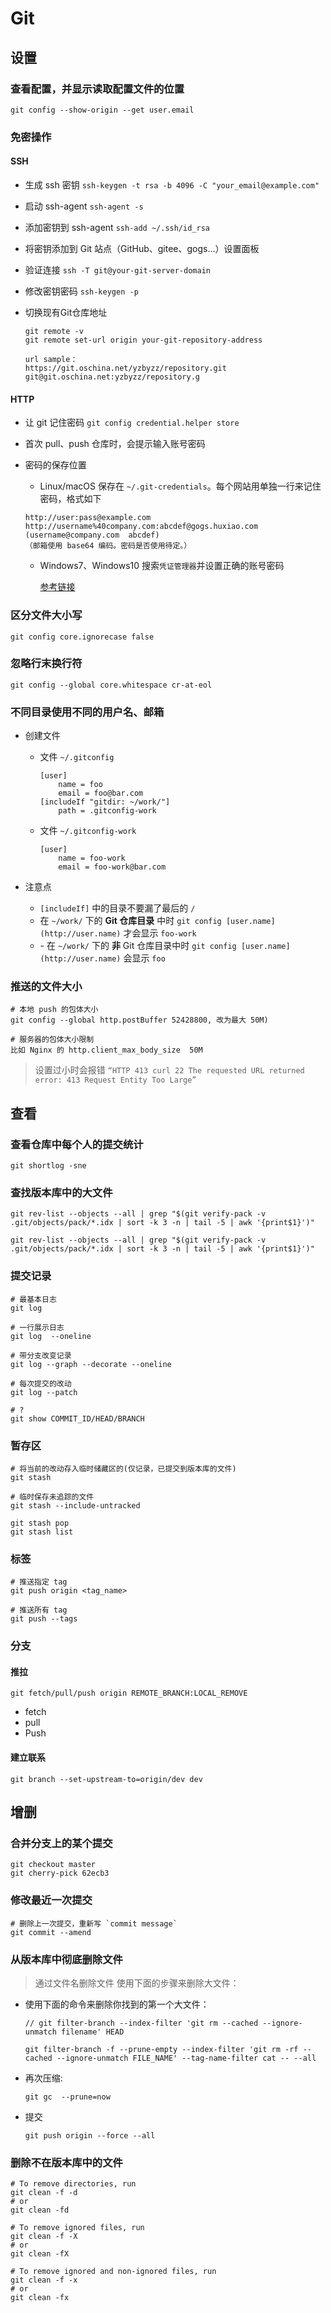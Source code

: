 # Git

## 设置

### 查看配置，并显示读取配置文件的位置

```shell
git config --show-origin --get user.email
```

### 免密操作

#### SSH
- 生成 ssh 密钥 `ssh-keygen -t rsa -b 4096 -C "your_email@example.com"`
- 启动 ssh-agent `ssh-agent -s`
- 添加密钥到 ssh-agent `ssh-add ~/.ssh/id_rsa`
- 将密钥添加到 Git 站点（GitHub、gitee、gogs...）设置面板
- 验证连接 `ssh -T git@your-git-server-domain`
- 修改密钥密码  `ssh-keygen -p`
- 切换现有Git仓库地址

    ```shell
    git remote -v 
    git remote set-url origin your-git-repository-address 

    url sample：
    https://git.oschina.net/yzbyzz/repository.git
    git@git.oschina.net:yzbyzz/repository.g 
    ```

#### HTTP

- 让 git 记住密码 `git config credential.helper store`

- 首次 pull、push 仓库时，会提示输入账号密码

- 密码的保存位置

    - Linux/macOS 保存在 `~/.git-credentials`。每个网站用单独一行来记住密码，格式如下

    ```shell
    http://user:pass@example.com
    http://username%40company.com:abcdef@gogs.huxiao.com
    (username@company.com  abcdef)
    （邮箱使用 base64 编码。密码是否使用待定。）
    ```

    - Windows7、Windows10 搜索`凭证管理器`并设置正确的账号密码

       [参考链接](https://blog.csdn.net/qq_34665539/article/details/80408282)

### 区分文件大小写

```sheshellll
git config core.ignorecase false
```

### 忽略行末换行符
```sheshellll
git config --global core.whitespace cr-at-eol
```

### 不同目录使用不同的用户名、邮箱

- 创建文件
  - 文件 `~/.gitconfig`

    ```shell
    [user]
        name = foo
        email = foo@bar.com
    [includeIf "gitdir: ~/work/"]
        path = .gitconfig-work
    ```

  - 文件 `~/.gitconfig-work`

    ```shell
    [user]
        name = foo-work
        email = foo-work@bar.com
    ```

- 注意点
  - `[includeIf]` 中的目录不要漏了最后的 `/`
  - 在 `~/work/` 下的 **Git 仓库目录** 中时 `git config [user.name](http://user.name)` 才会显示 `foo-work`
  - \- 在 `~/work/` 下的 **非** Git 仓库目录中时 `git config [user.name](http://user.name)` 会显示 `foo`

### 推送的文件大小

```shell
# 本地 push 的包体大小
git config --global http.postBuffer 52428800, 改为最大 50M)

# 服务器的包体大小限制
比如 Nginx 的 http.client_max_body_size  50M
```

> 设置过小时会报错 `“HTTP 413 curl 22 The requested URL returned error: 413 Request Entity Too Large”`

## 查看

### 查看仓库中每个人的提交统计

```shell
git shortlog -sne
```

### 查找版本库中的大文件

```shell
git rev-list --objects --all | grep "$(git verify-pack -v .git/objects/pack/*.idx | sort -k 3 -n | tail -5 | awk '{print$1}')"

git rev-list --objects --all | grep "$(git verify-pack -v .git/objects/pack/*.idx | sort -k 3 -n | tail -5 | awk '{print$1}')"
```

### 提交记录

```shell
# 最基本日志
git log

# 一行展示日志
git log  --oneline

# 带分支改变记录
git log --graph --decorate --oneline

# 每次提交的改动
git log --patch

# ?
git show COMMIT_ID/HEAD/BRANCH
```

### 暂存区

```
# 将当前的改动存入临时储藏区的(仅记录，已提交到版本库的文件)
git stash

# 临时保存未追踪的文件
git stash --include-untracked

git stash pop
git stash list
```

### 标签

```
# 推送指定 tag
git push origin <tag_name>

# 推送所有 tag
git push --tags
```

### 分支

#### 推拉

```shell
git fetch/pull/push origin REMOTE_BRANCH:LOCAL_REMOVE
```

- fetch
- pull
- Push

#### 建立联系

```
git branch --set-upstream-to=origin/dev dev
```

## 增删

### 合并分支上的某个提交

```shell
git checkout master
git cherry-pick 62ecb3
```

### 修改最近一次提交

```
# 删除上一次提交，重新写 `commit message`
git commit --amend
```

### 从版本库中彻底删除文件

> 通过文件名删除文件 使用下面的步骤来删除大文件：

- 使用下面的命令来删除你找到的第一个大文件：

  ```
  // git filter-branch --index-filter 'git rm --cached --ignore-unmatch filename' HEAD
  
  git filter-branch -f --prune-empty --index-filter 'git rm -rf --cached --ignore-unmatch FILE_NAME' --tag-name-filter cat -- --all
  ```

- 再次压缩:

  ```
  git gc  --prune=now
  ```

- 提交

  ```
  git push origin --force --all
  ```

### 删除不在版本库中的文件

```shell
# To remove directories, run 
git clean -f -d
# or 
git clean -fd

# To remove ignored files, run 
git clean -f -X
# or
git clean -fX

# To remove ignored and non-ignored files, run 
git clean -f -x
# or
git clean -fx
```

